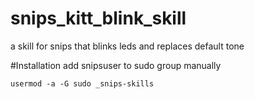 # snips_kitt_blink_skill
a skill for snips that blinks leds and replaces default tone

#Installation 
add snipsuser to sudo group manually
```
usermod -a -G sudo _snips-skills
```